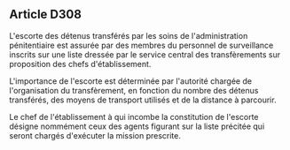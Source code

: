Article D308
----
L'escorte des détenus transférés par les soins de l'administration pénitentiaire
est assurée par des membres du personnel de surveillance inscrits sur une liste
dressée par le service central des transfèrements sur proposition des chefs
d'établissement.

L'importance de l'escorte est déterminée par l'autorité chargée de
l'organisation du transfèrement, en fonction du nombre des détenus transférés,
des moyens de transport utilisés et de la distance à parcourir.

Le chef de l'établissement à qui incombe la constitution de l'escorte désigne
nommément ceux des agents figurant sur la liste précitée qui seront chargés
d'exécuter la mission prescrite.
